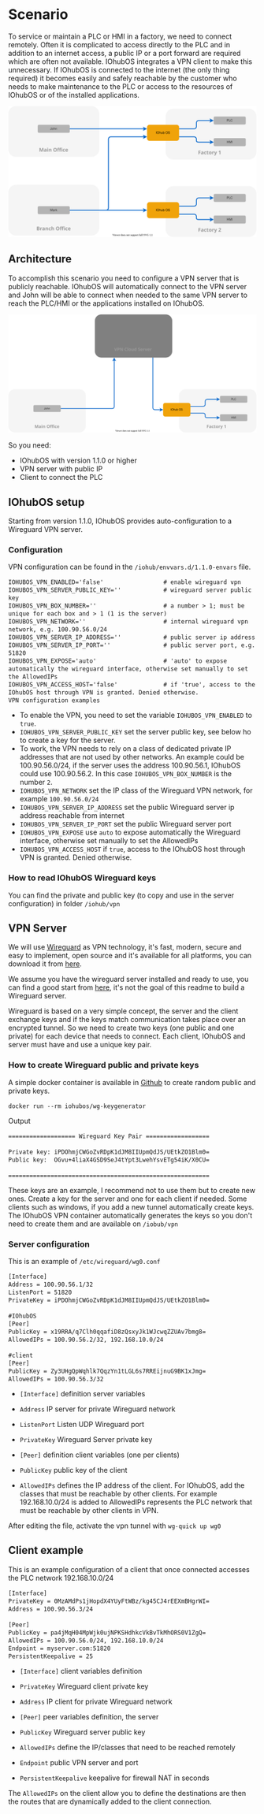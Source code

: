 # Scenario

To service or maintain a PLC or HMI in a factory, we need to connect remotely. Often it is complicated to access directly to the PLC and in addition to an internet access, a public IP or a port forward are required which are often not available. IOhubOS integrates a VPN client to make this unnecessary.
If IOhubOS is connected to the internet (the only thing required) it becomes easily and safely reachable by the customer who needs to make maintenance to the PLC or access to the resources of IOhubOS or of the installed applications.

[![IOhubOS Scenario](https://github.com/iohubos/iohubos/blob/media/iohubos_scenario.svg?raw=true)](https://github.com/iohubos/iohubos)

## Architecture

To accomplish this scenario you need to configure a VPN server that is publicly reachable. IOhubOS will automatically connect to the VPN server and John will be able to connect when needed to the same VPN server to reach the PLC/HMI or the applications installed on IOhubOS.

[![IOhubOS VPN](https://github.com/iohubos/iohubos/blob/media/iohubos_vpn_server.svg?raw=true)](https://github.com/iohubos/iohubos)

So you need:

- IOhubOS with version 1.1.0 or higher
- VPN server with public IP
- Client to connect the PLC

## IOhubOS setup

Starting from version 1.1.0, IOhubOS provides auto-configuration to a Wireguard VPN server.

### Configuration

VPN configuration can be found in the `/iohub/envvars.d/1.1.0-envars` file.

```text
IOHUBOS_VPN_ENABLED='false'                 # enable wireguard vpn
IOHUBOS_VPN_SERVER_PUBLIC_KEY=''            # wireguard server public key
IOHUBOS_VPN_BOX_NUMBER=''                   # a number > 1; must be unique for each box and > 1 (1 is the server)
IOHUBOS_VPN_NETWORK=''                      # internal wireguard vpn network, e.g. 100.90.56.0/24
IOHUBOS_VPN_SERVER_IP_ADDRESS=''            # public server ip address
IOHUBOS_VPN_SERVER_IP_PORT=''               # public server port, e.g. 51820
IOHUBOS_VPN_EXPOSE='auto'                   # 'auto' to expose automatically the wireguard interface, otherwise set manually to set the AllowedIPs
IOHUBOS_VPN_ACCESS_HOST='false'             # if 'true', access to the IOhubOS host through VPN is granted. Denied otherwise.
VPN configuration examples
```

- To enable the VPN, you need to set the variable `IOHUBOS_VPN_ENABLED` to `true`.
- `IOHUBOS_VPN_SERVER_PUBLIC_KEY` set the server public key, see below ho to create a key for the server.
- To work, the VPN needs to rely on a class of dedicated private IP addresses that are not used by other networks. An example could be 100.90.56.0/24, if the server uses the address 100.90.56.1, IOhubOS could use 100.90.56.2. In this case `IOHUBOS_VPN_BOX_NUMBER` is the number `2`.
- `IOHUBOS_VPN_NETWORK` set the IP class of the Wireguard VPN network, for example `100.90.56.0/24`
- `IOHUBOS_VPN_SERVER_IP_ADDRESS` set the public Wireguard server ip address reachable from internet
- `IOHUBOS_VPN_SERVER_IP_PORT`  set the public Wireguard server port
- `IOHUBOS_VPN_EXPOSE` use  `auto` to expose automatically the Wireguard interface, otherwise set manually to set the AllowedIPs
- `IOHUBOS_VPN_ACCESS_HOST` if `true`, access to the IOhubOS host through VPN is granted. Denied otherwise.

### How to read IOhubOS Wireguard keys

You can find the private and public key (to copy and use in the server configuration) in folder `/iohub/vpn`

## VPN Server

We will use [Wireguard](https://www.wireguard.com/) as VPN technology, it's fast, modern, secure and easy to implement, open source and it's available for all platforms, you can download it from [here](https://www.wireguard.com/install/).

We assume you have the wireguard server installed and ready to use, you can find a good start from [here](https://www.digitalocean.com/community/tutorials/how-to-set-up-wireguard-on-ubuntu-20-04), it's not the goal of this readme to build a Wireguard server.

Wireguard is based on a very simple concept, the server and the client exchange keys and if the keys match communication takes place over an encrypted tunnel. So we need to create two keys (one public and one private) for each device that needs to connect. Each client, IOhubOS and server must have and use a unique key pair.

### How to create Wireguard public and private keys

A simple docker container is available in [Github](https://github.com/iohubos/wg-keygenerator) to create random public and private keys.

```text
docker run --rm iohubos/wg-keygenerator
```

Output

```text
=================== Wireguard Key Pair ==================

Private key: iPDOhmjCWGoZvRDpK1dJM8IIUpmQdJS/UEtkZO1Blm0=
Public key:  OGvu+4liaX4GSD9SeJ4tYpt3LwehYsvETg54iK/X0CU=

=========================================================
```

These keys are an example, I recommend not to use them but to create new ones.
Create a key for the server and one for each client if needed. Some clients such as windows, if you add a new tunnel automatically create keys.
The IOhubOS VPN container automatically generates the keys so you don't need to create them and are available on `/iobub/vpn`

### Server configuration

This is an example of `/etc/wireguard/wg0.conf`

```text
[Interface]
Address = 100.90.56.1/32
ListenPort = 51820
PrivateKey = iPDOhmjCWGoZvRDpK1dJM8IIUpmQdJS/UEtkZO1Blm0=

#IOhubOS
[Peer]
PublicKey = x19RRA/q7Clh0qqafiD8zQsxyJk1WJcwqZZUAv7bmg8=
AllowedIPs = 100.90.56.2/32, 192.168.10.0/24

#client
[Peer] 
PublicKey = Zy3UHgQpWqhlk7QqzYn1tLGL6s7RREijnuG9BK1xJmg=
AllowedIPs = 100.90.56.3/32
```

- `[Interface]` definition server variables

- `Address` IP server for private Wireguard network

- `ListenPort` Listen UDP Wireguard port

- `PrivateKey` Wireguard Server private key

- `[Peer]` definition client variables (one per clients)

- `PublicKey` public key of the client
- `AllowedIPs` defines the IP address of the client. For IOhubOS, add the classes that must be reachable by other clients. For example 192.168.10.0/24 is added to AllowedIPs represents the PLC network that must be reachable by other clients in VPN.

After editing the file, activate the vpn tunnel with `wg-quick up wg0`

## Client example

This is an example configuration of a client that once connected accesses the PLC network 192.168.10.0/24

```text
[Interface]
PrivateKey = 0MzAMdPs1jHopdX4YUyFtWBz/kg45CJ4rEEXmBHgrWI= 
Address = 100.90.56.3/24 

[Peer] 
PublicKey = pa4jMqH04MpWjk0ujNPKSHdhkcVkBvTkMhORS0V1ZgQ= 
AllowedIPs = 100.90.56.0/24, 192.168.10.0/24 
Endpoint = myserver.com:51820 
PersistentKeepalive = 25
```

- `[Interface]` client variables definition

- `PrivateKey` Wireguard client private key

- `Address` IP client for private Wireguard network

- `[Peer]` peer variables definition, the server

- `PublicKey` Wireguard server public key

- `AllowedIPs` define the IP/classes that need to be reached remotely

- `Endpoint` public VPN server and port

- `PersistentKeepalive` keepalive for firewall NAT in seconds

The `AllowedIPs` on the client allow you to define the destinations are then the routes that are dynamically added to the client connection.
